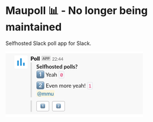 # Maupoll 📊 - No longer being maintained 
Selfhosted Slack poll app for Slack. 

![](https://raw.githubusercontent.com/mauran/maupoll/master/docs/demo.png)
